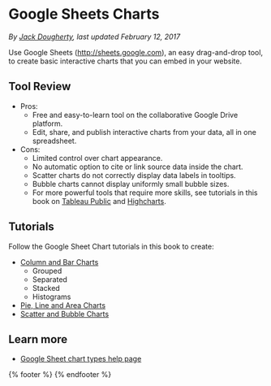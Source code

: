 # Google Sheets Charts
*By [Jack Dougherty](../../introduction/who.md), last updated February 12, 2017*

Use Google Sheets (http://sheets.google.com), an easy drag-and-drop tool, to create basic interactive charts that you can embed in your website.

## Tool Review
- Pros:
  - Free and easy-to-learn tool on the collaborative Google Drive platform.
  - Edit, share, and publish interactive charts from your data, all in one spreadsheet.
- Cons:
  - Limited control over chart appearance.
  - No automatic option to cite or link source data inside the chart.
  - Scatter charts do not correctly display data labels in tooltips.
  - Bubble charts cannot display uniformly small bubble sizes.
  - For more powerful tools that require more skills, see tutorials in this book on [Tableau Public](../scatter-chart-tableau/) and [Highcharts](../../highcharts/).

## Tutorials
Follow the Google Sheet Chart tutorials in this book to create:
- [Column and Bar Charts](../column-bar-google)
  - Grouped
  - Separated
  - Stacked
  - Histograms
- [Pie, Line and Area Charts](../pie-line-area-google)
- [Scatter and Bubble Charts](../scatter-bubble-google)

## Learn more
- [Google Sheet chart types help page](https://support.google.com/docs/answer/190718)

{% footer %}
{% endfooter %}
